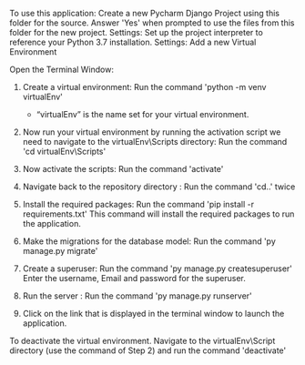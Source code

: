 To use this application: Create a new Pycharm Django Project using this folder for the source. Answer 'Yes' when prompted to use the files from this folder for the new project. Settings: Set up the project interpreter to reference your Python 3.7 installation. Settings: Add a new Virtual Environment

Open the Terminal Window:
1. Create a virtual environment: Run the command 'python -m venv virtualEnv'
     -   “virtualEnv” is the name set for your virtual environment.

2. Now run your virtual environment by running the activation script we need to navigate to the virtualEnv\Scripts directory: Run the command 'cd virtualEnv\Scripts'

3. Now activate the scripts:  Run the command 'activate'

4. Navigate back to the repository directory : Run the command 'cd..' twice

5. Install the required packages: Run the command 'pip install -r requirements.txt'
 This command will install the required packages to run the application.

6. Make the migrations for the database model: Run the command 'py manage.py migrate'

7. Create a superuser: Run the command 'py manage.py createsuperuser'
 Enter the username, Email and password for the superuser.

8. Run the server : Run the command 'py manage.py runserver'

9. Click on the link that is displayed in the terminal window to launch the application.

To deactivate the virtual environment. Navigate to the virtualEnv\Script directory (use the command of Step 2) and run the command 'deactivate'
